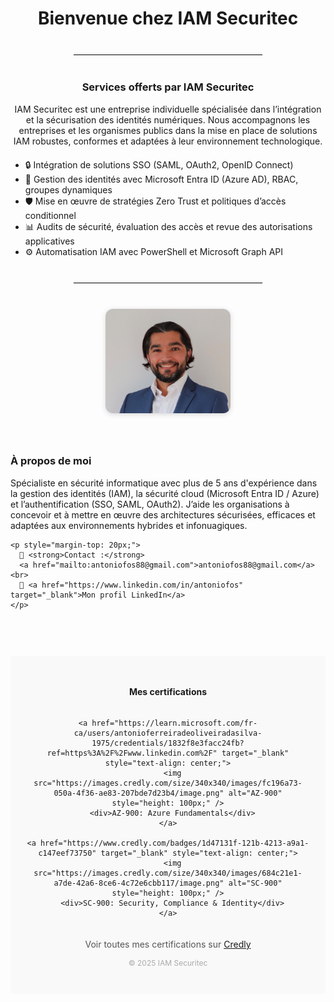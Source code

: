 <h1 style="text-align: center;">Bienvenue chez IAM Securitec</h1>

<hr style="margin: 40px auto; width: 60%; border: 1px solid #eee;">

<h3 style="text-align: center;">Services offerts par IAM Securitec</h3>

<p style="max-width: 800px; margin: 0 auto; text-align: center;">
IAM Securitec est une entreprise individuelle spécialisée dans l’intégration et la sécurisation des identités numériques. Nous accompagnons les entreprises et les organismes publics dans la mise en place de solutions IAM robustes, conformes et adaptées à leur environnement technologique.
</p>

<ul style="max-width: 800px; margin: 20px auto;">
  <li>🔒 Intégration de solutions SSO (SAML, OAuth2, OpenID Connect)</li>
  <li>🔐 Gestion des identités avec Microsoft Entra ID (Azure AD), RBAC, groupes dynamiques</li>
  <li>🛡️ Mise en œuvre de stratégies Zero Trust et politiques d’accès conditionnel</li>
  <li>📊 Audits de sécurité, évaluation des accès et revue des autorisations applicatives</li>
  <li>⚙️ Automatisation IAM avec PowerShell et Microsoft Graph API</li>
</ul>

<hr style="margin: 40px auto; width: 60%; border: 1px solid #eee;">

<div style="display: flex; flex-wrap: wrap; align-items: flex-start; justify-content: center; gap: 40px; max-width: 1000px; margin: 0 auto;">

  <!-- Photo -->
  <div style="flex: 1; min-width: 250px; text-align: center;">
    <img src="photo.jpg" alt="Photo Antonio Ferreira" style="width: 200px; border-radius: 12px; box-shadow: 0 2px 8px rgba(0,0,0,0.15);" />
  </div>

  <!-- À propos -->
  <div style="flex: 2; min-width: 300px;">
    <h3>À propos de moi</h3>
    <p>
      Spécialiste en sécurité informatique avec plus de 5 ans d'expérience dans la gestion des identités (IAM), la sécurité cloud (Microsoft Entra ID / Azure) et l’authentification (SSO, SAML, OAuth2). J’aide les organisations à concevoir et à mettre en œuvre des architectures sécurisées, efficaces et adaptées aux environnements hybrides et infonuagiques.
    </p>

    <p style="margin-top: 20px;">
      📧 <strong>Contact :</strong> 
      <a href="mailto:antoniofos88@gmail.com">antoniofos88@gmail.com</a><br>
      🔗 <a href="https://www.linkedin.com/in/antoniofos" target="_blank">Mon profil LinkedIn</a>
    </p>
  </div>

</div>

<footer style="text-align: center; margin-top: 60px; padding: 30px 20px; background-color: #f9f9f9;">
  <h4>Mes certifications</h4>

  <div style="display: flex; justify-content: center; flex-wrap: wrap; gap: 30px; margin-top: 15px;">

    <a href="https://learn.microsoft.com/fr-ca/users/antonioferreiradeoliveiradasilva-1975/credentials/1832f8e3facc24fb?ref=https%3A%2F%2Fwww.linkedin.com%2F" target="_blank" style="text-align: center;">
      <img src="https://images.credly.com/size/340x340/images/fc196a73-050a-4f36-ae83-207bde7d23b4/image.png" alt="AZ-900" style="height: 100px;" />
      <div>AZ-900: Azure Fundamentals</div>
    </a>

    <a href="https://www.credly.com/badges/1d47131f-121b-4213-a9a1-c147eef73750" target="_blank" style="text-align: center;">
      <img src="https://images.credly.com/size/340x340/images/684c21e1-a7de-42a6-8ce6-4c72e6cbb117/image.png" alt="SC-900" style="height: 100px;" />
      <div>SC-900: Security, Compliance & Identity</div>
    </a>

  </div>

  <p style="margin-top: 20px; font-size: 14px; color: #555;">
    Voir toutes mes certifications sur <a href="https://www.credly.com/users/antonio-ferreira-de-oliveira-da-silva/badges" target="_blank">Credly</a>
  </p>

  <p style="margin-top: 10px; font-size: 12px; color: #aaa;">© 2025 IAM Securitec</p>
</footer>
